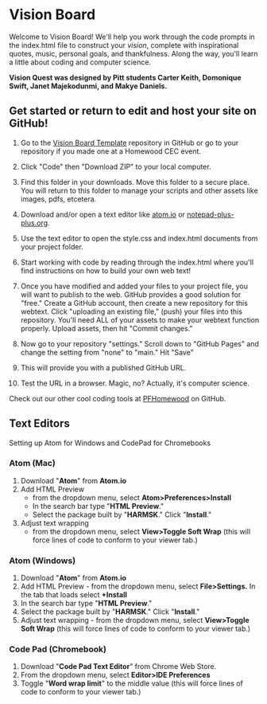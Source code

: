 # Vision Board

Welcome to Vision Board! We'll help you work through the code prompts in the index.html file to construct your *vision*, complete with inspirational quotes, music, personal goals, and thankfulness. Along the way, you'll learn a little about coding and computer science. 

**Vision Quest was designed by Pitt students Carter Keith, Domonique Swift, Janet Majekodunmi, and Makye Daniels.**     
    
    
## Get started or return to edit and host your site on GitHub! 

1. Go to the [Vision Board Template](https://github.com/PFHomewood/vision-board-template) repository in GitHub or go to your repository if you made one at a Homewood CEC event.

2. Click "Code" then "Download ZIP" to your local computer. 

3. Find this folder in your downloads. Move this folder to a secure place. You will return to this folder to manage your scripts and other assets like images, pdfs, etcetera. 

4. Download and/or open a text editor like [atom.io](https://atom.io) or [notepad-plus-plus.org](notepad-plus-plus.org). 

5. Use the text editor to open the style.css and index.html documents from your project folder.  

6. Start working with code by reading through the index.html where you'll find instructions on how to build your own web text! 

7. Once you have modified and added your files to your project file, you will want to publish to the web. GitHub provides a good solution for "free." Create a GitHub account, then create a new repository for this webtext. Click  "uploading an existing file," (push) your files into this repository. You'll need ALL of your assets to make your webtext function properly. Upload assets, then hit "Commit changes." 

8. Now go to your repository "settings." Scroll down to "GitHub Pages" and change the setting from "none" to "main." Hit "Save"

9. This will provide you with a published GitHub URL.

10. Test the URL in a browser. Magic, no? Actually, it's computer science.  
 


Check out our other cool coding tools at [PFHomewood](https://github.com/orgs/PFHomewood) on GitHub.




## Text Editors 

Setting up Atom for Windows and CodePad for Chromebooks 

### Atom (Mac)


1. Download "**Atom**" from **Atom.io**
1. Add HTML Preview 
	- from the dropdown menu, select **Atom>Preferences>Install**
	- In the search bar type "**HTML Preview**." 
	- Select the package built by "**HARMSK**." Click "**Install**."
1. Adjust text wrapping 
	 -	from the dropdown menu, select **View>Toggle Soft Wrap** (this will force lines of code to conform to your viewer tab.)

### Atom (Windows)

1. Download "**Atom**" from **Atom.io**
1. Add HTML Preview - from the dropdown menu, select **File>Settings.** In the tab that loads select **+Install** 
1. In the search bar type "**HTML Preview**." 
1. Select the package built by "**HARMSK**." Click "**Install**."
1. Adjust text wrapping - from the dropdown menu, select **View>Toggle Soft Wrap** (this will force lines of code to conform to your viewer tab.)

### Code Pad (Chromebook)

1. Download "**Code Pad Text Editor**" from Chrome Web Store. 
1. From the dropdown menu, select **Editor>IDE Preferences**
1. Toggle "**Word wrap limit**" to the middle value (this will force lines of code to conform to your viewer tab.)<p>&nbsp;</p>



